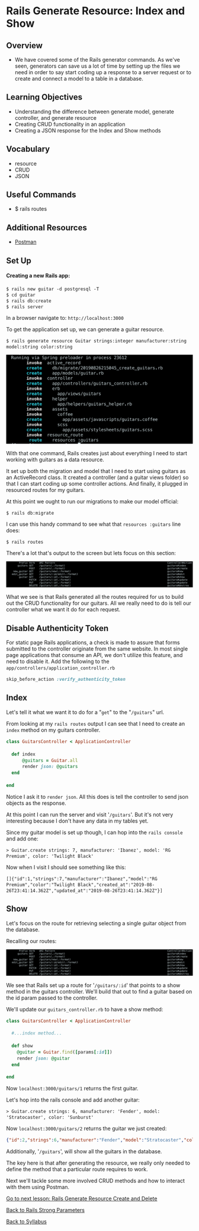 # Rails Generate Resource: Index and Show

## Overview
- We have covered some of the Rails generator commands. As we've seen, generators can save us a lot of time by setting up the files we need in order to say start coding up a response to a server request or to create and connect a model to a table in a database.

## Learning Objectives
- Understanding the difference between generate model, generate controller, and generate resource
- Creating CRUD functionality in an application
- Creating a JSON response for the Index and Show methods

## Vocabulary
- resource
- CRUD
- JSON

## Useful Commands
- $ rails routes

## Additional Resources
- [Postman](./postman.md)

## Set Up

#### Creating a new Rails app:
```
$ rails new guitar -d postgresql -T
$ cd guitar
$ rails db:create
$ rails server
```

In a browser navigate to:
`http://localhost:3000`


To get the application set up, we can generate a guitar resource.

```
$ rails generate resource Guitar strings:integer manufacturer:string model:string color:string
```

![Generate Resource Output](./assets/generate-resource.png)

With that one command, Rails creates just about everything I need to start working with guitars as a data resource.

It set up both the migration and model that I need to start using guitars as an ActiveRecord class. It created a controller (and a guitar views folder) so that I can start coding up some controller actions. And finally, it plugged in resourced routes for my guitars.

At this point we ought to run our migrations to make our model official:

```
$ rails db:migrate
```

I can use this handy command to see what that `resources :guitars` line does:

```
$ rails routes
```

There's a lot that's output to the screen but lets focus on this section:

![Resource Routes](./assets/resource-routes.png)

What we see is that Rails generated all the routes required for us to build out the CRUD functionality for our guitars. All we really need to do is tell our controller what we want it do for each request.

## Disable Authenticity Token
For static page Rails applications, a check is made to assure that forms submitted to the controller originate from the same website. In most single page applications that consume an API, we don't utilize this feature, and need to disable it.  Add the following to the `app/controllers/application_controller.rb`

```ruby
skip_before_action :verify_authenticity_token
```

## Index

Let's tell it what we want it to do for a "`get`" to the "`/guitars`" url.

From looking at my `rails routes` output I can see that I need to create an `index` method on my guitars controller.

```ruby
class GuitarsController < ApplicationController

  def index
      @guitars = Guitar.all
      render json: @guitars
  end

end
```

Notice I ask it to `render json`. All this does is tell the controller to send json objects as the response.

At this point I can run the server and visit '`/guitars`'. But it's not very interesting because I don't have any data in my tables yet.

Since my guitar model is set up though, I can hop into the `rails console` and add one:

```
> Guitar.create strings: 7, manufacturer: 'Ibanez', model: 'RG Premium', color: 'Twilight Black'
```

Now when I visit I should see something like this:

```
[]{"id":1,"strings":7,"manufacturer":"Ibanez","model":"RG Premium","color":"Twilight Black","created_at":"2019-08-26T23:41:14.362Z","updated_at":"2019-08-26T23:41:14.362Z"}]
```

## Show

Let's focus on the route for retrieving selecting a single guitar object from the database.

Recalling our routes:

![Resource Routes](./assets/resource-routes.png)

We see that Rails set up a route for '`/guitars/:id`' that points to a show method in the guitars controller. We'll build that out to find a guitar based on the id param passed to the controller.

We'll update our `guitars_controller.rb` to have a show method:

```ruby
class GuitarsController < ApplicationController

  #...index method...

  def show
    @guitar = Guitar.find([params[:id]])
    render json: @guitar
  end

end
```

Now `localhost:3000/guitars/1` returns the first guitar.

Let's hop into the rails console and add another guitar:

```
> Guitar.create strings: 6, manufacturer: 'Fender', model: 'Stratocaster', color: 'Sunburst'
```

Now `localhost:3000/guitars/2` returns the guitar we just created:

```json
{"id":2,"strings":6,"manufacturer":"Fender","model":"Stratocaster","color":"Sunburst","created_at":"2019-08-27T17:40:34.155Z","updated_at":"2019-08-27T17:40:34.155Z"}
```

Additionally, '`/guitars`', will show all the guitars in the database.

The key here is that after generating the resource, we really only needed to define the method that a particular route requires to work.

Next we'll tackle some more involved CRUD methods and how to interact with them using Postman.

[Go to next lesson: Rails Generate Resource Create and Delete](./resource_create_delete.md)

[Back to Rails Strong Parameters](./strong_parameters.md)

[Back to Syllabus](../README.md)
